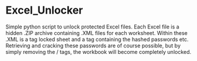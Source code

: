 # Excel_Unlocker

Simple python script to unlock protected Excel files.
Each Excel file is a hidden .ZIP archive containing .XML files for each worksheet.
Within these .XML is a <SheetProtection> tag locked sheet and a <workbookProtection> tag
containing the hashed passwords etc.
Retrieving and cracking these passwords are of course possible, but by simply removing the
<SheetProtection> / <workbookProtection> tags, the workbook will become completely unlocked.
